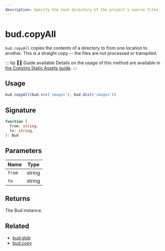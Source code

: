 ```yaml
---
description: Specify the root directory of the project's source files.
---
```


# bud.copyAll

`bud.copyAll` copies the contents of a directory to from one location to another. This is a straight copy -- the files are not processed or transpiled.

::: tip 🕵️‍♂️ Guide available
Details on the usage of this method are available in [the Copying Static Assets guide](guide-copying-assets.md).
:::

## Usage

```js
bud.copyAll(bud.src('images'), bud.dist('images'))
```

## Signature

```ts
function (
  from: string,
  to: string,
): Bud
```

## Parameters

| Name   | Type   |
| ------ | ------ |
| `from` | string |
| `to`   | string |

## Returns

The Bud instance.

## Related

- [bud.glob](config-glob.md)
- [bud.copy](config-copy.md)
